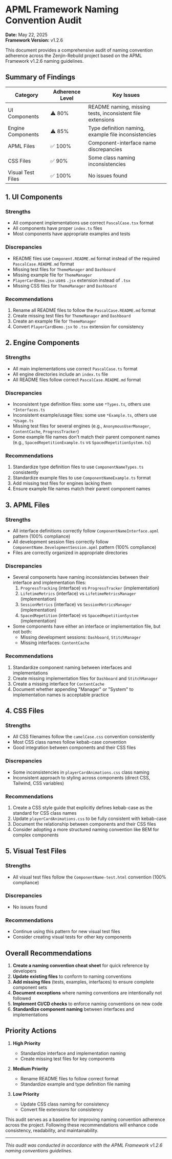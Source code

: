 # APML Framework Naming Convention Audit

**Date:** May 22, 2025  
**Framework Version:** v1.2.6

This document provides a comprehensive audit of naming convention adherence across the Zenjin-Rebuild project based on the APML Framework v1.2.6 naming guidelines.

## Summary of Findings

| Category | Adherence Level | Key Issues |
|----------|-----------------|------------|
| UI Components | ⚠️ 80% | README naming, missing tests, inconsistent file extensions |
| Engine Components | ⚠️ 85% | Type definition naming, example file inconsistencies |
| APML Files | ✅ 100% | Component-interface name discrepancies |
| CSS Files | ✅ 90% | Some class naming inconsistencies |
| Visual Test Files | ✅ 100% | No issues found |

## 1. UI Components

### Strengths
- All component implementations use correct `PascalCase.tsx` format
- All components have proper `index.ts` files
- Most components have appropriate examples and tests

### Discrepancies
- README files use `Component.README.md` format instead of the required `PascalCase.README.md` format
- Missing test files for `ThemeManager` and `Dashboard`
- Missing example file for `ThemeManager`
- `PlayerCardDemo.jsx` uses `.jsx` extension instead of `.tsx`
- Missing CSS files for `ThemeManager` and `Dashboard`

### Recommendations
1. Rename all README files to follow the `PascalCase.README.md` format
2. Create missing test files for `ThemeManager` and `Dashboard`
3. Create an example file for `ThemeManager`
4. Convert `PlayerCardDemo.jsx` to `.tsx` extension for consistency

## 2. Engine Components

### Strengths
- All main implementations use correct `PascalCase.ts` format
- All engine directories include an `index.ts` file
- All README files follow correct `PascalCase.README.md` format

### Discrepancies
- Inconsistent type definition files: some use `*Types.ts`, others use `*Interfaces.ts`
- Inconsistent example/usage files: some use `*Example.ts`, others use `*Usage.ts`
- Missing test files for several engines (e.g., `AnonymousUserManager`, `ContentCache`, `ProgressTracker`)
- Some example file names don't match their parent component names (e.g., `SpacedRepetitionExample.ts` vs `SpacedRepetitionSystem.ts`)

### Recommendations
1. Standardize type definition files to use `ComponentNameTypes.ts` consistently
2. Standardize example files to use `ComponentNameExample.ts` format
3. Add missing test files for engines lacking them
4. Ensure example file names match their parent component names

## 3. APML Files

### Strengths
- All interface definitions correctly follow `ComponentNameInterface.apml` pattern (100% compliance)
- All development session files correctly follow `ComponentName.DevelopmentSession.apml` pattern (100% compliance)
- Files are correctly organized in appropriate directories

### Discrepancies
- Several components have naming inconsistencies between their interface and implementation files:
  1. `ProgressTracking` (interface) vs `ProgressTracker` (implementation)
  2. `LifetimeMetrics` (interface) vs `LifetimeMetricsManager` (implementation)
  3. `SessionMetrics` (interface) vs `SessionMetricsManager` (implementation)
  4. `SpacedRepetition` (interface) vs `SpacedRepetitionSystem` (implementation)
- Some components have either an interface or implementation file, but not both:
  - Missing development sessions: `Dashboard`, `StitchManager`
  - Missing interfaces: `ContentCache`

### Recommendations
1. Standardize component naming between interfaces and implementations
2. Create missing implementation files for `Dashboard` and `StitchManager`
3. Create a missing interface for `ContentCache`
4. Document whether appending "Manager" or "System" to implementation names is acceptable practice

## 4. CSS Files

### Strengths
- All CSS filenames follow the `camelCase.css` convention consistently
- Most CSS class names follow kebab-case convention
- Good integration between components and their CSS files

### Discrepancies
- Some inconsistencies in `playerCardAnimations.css` class naming
- Inconsistent approach to styling across components (direct CSS, Tailwind, CSS variables)

### Recommendations
1. Create a CSS style guide that explicitly defines kebab-case as the standard for CSS class names
2. Update `playerCardAnimations.css` to be fully consistent with kebab-case
3. Document the relationship between components and their CSS files
4. Consider adopting a more structured naming convention like BEM for complex components

## 5. Visual Test Files

### Strengths
- All visual test files follow the `ComponentName-test.html` convention (100% compliance)

### Discrepancies
- No issues found

### Recommendations
- Continue using this pattern for new visual test files
- Consider creating visual tests for other key components

## Overall Recommendations

1. **Create a naming convention cheat sheet** for quick reference by developers
2. **Update existing files** to conform to naming conventions
3. **Add missing files** (tests, examples, interfaces) to ensure complete component sets
4. **Document exceptions** where naming conventions are intentionally not followed
5. **Implement CI/CD checks** to enforce naming conventions on new code
6. **Standardize component naming** between interfaces and implementations

## Priority Actions

1. **High Priority**
   - Standardize interface and implementation naming
   - Create missing test files for key components

2. **Medium Priority**
   - Rename README files to follow correct format
   - Standardize example and type definition file naming

3. **Low Priority**
   - Update CSS class naming for consistency
   - Convert file extensions for consistency

This audit serves as a baseline for improving naming convention adherence across the project. Following these recommendations will enhance code consistency, readability, and maintainability.

---

*This audit was conducted in accordance with the APML Framework v1.2.6 naming conventions guidelines.*
